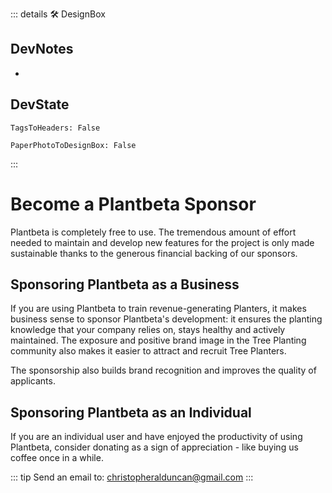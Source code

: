 ::: details 🛠 <dev>DesignBox</dev>

## DevNotes

-

## DevState

`TagsToHeaders: False`

`PaperPhotoToDesignBox: False`

:::

# Become a <eco>Plantbeta</eco> Sponsor

<eco>Plantbeta</eco> is completely free to use. The tremendous amount of effort needed to maintain and develop new features for the project is only made sustainable thanks to the generous financial backing of our sponsors.

## Sponsoring <eco>Plantbeta</eco> as a Business

If you are using <eco>Plantbeta</eco> to train revenue-generating Planters, it makes business sense to sponsor <eco>Plantbeta</eco>'s development: it ensures the planting knowledge that your company relies on, stays healthy and actively maintained. The exposure and positive brand image in the Tree Planting community also makes it easier to attract and recruit Tree Planters.

The sponsorship also builds brand recognition and improves the quality of applicants.

## Sponsoring <eco>Plantbeta</eco> as an Individual

If you are an individual user and have enjoyed the productivity of using <eco>Plantbeta</eco>, consider donating as a sign of appreciation - like buying us coffee once in a while.

::: tip Send an email to:
<christopheralduncan@gmail.com>
:::
